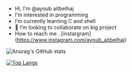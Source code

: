 -  Hi, I’m @ayoub aitbelhaj
-  I’m interested in programming 
-  I’m currently learning C and shell 
- 💞️ I’m looking to collaborate on big project
-  How to reach me ..[instargram] (https://www.instagram.com/ayoub_aitbelhaj)

![Anurag's GitHub stats](https://github-readme-stats.vercel.app/api?username=aaitbelh&show_icons=true)

[![Top Langs](https://github-readme-stats.vercel.app/api/top-langs/?username=aaitbelh&langs_count=8)](https://github.com/aaitbelh/github-readme-stats)


